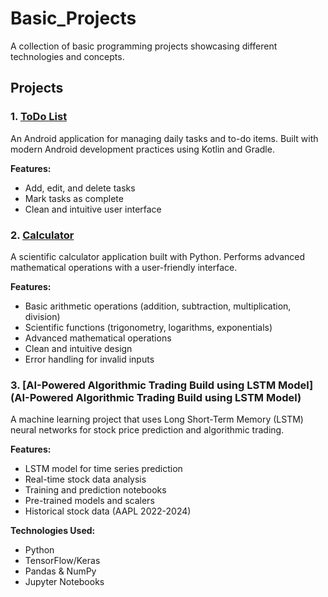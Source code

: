 ﻿# Basic_Projects

A collection of basic programming projects showcasing different technologies and concepts.

## Projects

### 1. [ToDo List](Basic-Projects\TodoList)
An Android application for managing daily tasks and to-do items. Built with modern Android development practices using Kotlin and Gradle.

**Features:**
- Add, edit, and delete tasks
- Mark tasks as complete
- Clean and intuitive user interface

### 2. [Calculator](Calculator)
A scientific calculator application built with Python. Performs advanced mathematical operations with a user-friendly interface.

**Features:**
- Basic arithmetic operations (addition, subtraction, multiplication, division)
- Scientific functions (trigonometry, logarithms, exponentials)
- Advanced mathematical operations
- Clean and intuitive design
- Error handling for invalid inputs

### 3. [AI-Powered Algorithmic Trading Build using LSTM Model](AI-Powered Algorithmic Trading Build using LSTM Model)
A machine learning project that uses Long Short-Term Memory (LSTM) neural networks for stock price prediction and algorithmic trading.

**Features:**
- LSTM model for time series prediction
- Real-time stock data analysis
- Training and prediction notebooks
- Pre-trained models and scalers
- Historical stock data (AAPL 2022-2024)

**Technologies Used:**
- Python
- TensorFlow/Keras
- Pandas & NumPy
- Jupyter Notebooks



